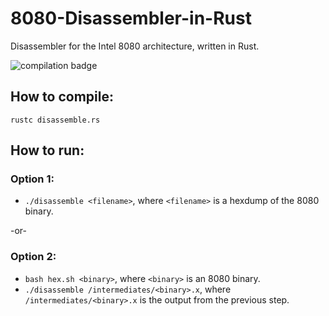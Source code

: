 # 8080-Disassembler-in-Rust
Disassembler for the Intel 8080 architecture, written in Rust.

![compilation badge](https://github.com/julianbraha/8080-Disassembler-in-Rust/actions/workflows/build.yml/badge.svg)

## How to compile:
`rustc disassemble.rs`

## How to run:
### Option 1:
- `./disassemble <filename>`, where `<filename>` is a hexdump of the 8080 binary.

-or-

### Option 2:
- `bash hex.sh <binary>`, where `<binary>` is an 8080 binary.
- `./disassemble /intermediates/<binary>.x`, where `/intermediates/<binary>.x` is the output from the previous step.
